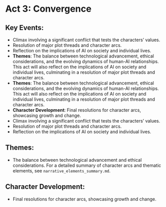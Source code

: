 # Act 3: Convergence

## Key Events:
- Climax involving a significant conflict that tests the characters’ values.
- Resolution of major plot threads and character arcs.
- Reflection on the implications of AI on society and individual lives.
- **Themes**: The balance between technological advancement, ethical considerations, and the evolving dynamics of human-AI relationships. This act will also reflect on the implications of AI on society and individual lives, culminating in a resolution of major plot threads and character arcs.
- **Themes**: The balance between technological advancement, ethical considerations, and the evolving dynamics of human-AI relationships. This act will also reflect on the implications of AI on society and individual lives, culminating in a resolution of major plot threads and character arcs.
- **Character Development**: Final resolutions for character arcs, showcasing growth and change.
- Climax involving a significant conflict that tests the characters’ values.
- Resolution of major plot threads and character arcs.
- Reflection on the implications of AI on society and individual lives.

## Themes:
- The balance between technological advancement and ethical considerations. For a detailed summary of character arcs and thematic elements, see `narrative_elements_summary.md`.

## Character Development:
- Final resolutions for character arcs, showcasing growth and change.
